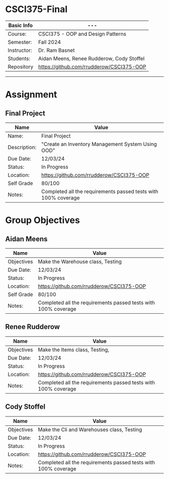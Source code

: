 # CSCI375-Final

| Basic Info | --- |
| --- | ---|
| Course: | CSCI375 - OOP and Design Patterns |
| Semester: | Fall 2024 |
| Instructor: | Dr. Ram Basnet |
| Students: | Aidan Meens, Renee Rudderow, Cody Stoffel |
| Repository | https://github.com/rrudderow/CSCI375-OOP |

_______________________________________________________________________________________________________________

# Assignment

## Final Project
| Name | Value |
| --- | --- |
| Name: | Final Project |
| Description: | "Create an Inventory Management System Using OOD" |
| Due Date: | 12/03/24 |
| Status: | In Progress |
| Location: | https://github.com/rrudderow/CSCI375-OOP |
| Self Grade | 80/100
| Notes: | Completed all the requirements passed tests with 100% coverage |

# Group Objectives

## Aidan Meens
| Name | Value |
| --- | --- |
| Objectives | Make the Warehouse class, Testing  |
| Due Date: | 12/03/24 |
| Status: | In Progress |
| Location: | https://github.com/rrudderow/CSCI375-OOP |
| Self Grade | 80/100
| Notes: | Completed all the requirements passed tests with 100% coverage |

## Renee Rudderow
| Name | Value |
| --- | --- |
| Objectives | Make the Items class, Testing,  |
| Due Date: | 12/03/24 |
| Status: | In Progress |
| Location: | https://github.com/rrudderow/CSCI375-OOP |
| Notes: | Completed all the requirements passed tests with 100% coverage |

## Cody Stoffel
| Name | Value |
| --- | --- |
| Objectives | Make the Cli and Warehouses class, Testing  |
| Due Date: | 12/03/24 |
| Status: | In Progress |
| Location: | https://github.com/rrudderow/CSCI375-OOP |
| Notes: | Completed all the requirements passed tests with 100% coverage |